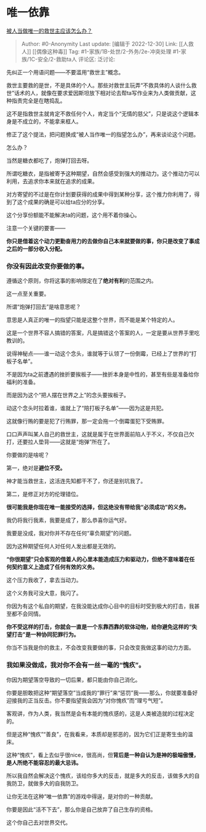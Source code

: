 # 唯一依靠
[被人当做唯一的救世主应该怎么办？](https://www.zhihu.com/question/33467137/answer/2821817909)

> Author: #0-Anonymity
> Last update: [编辑于 2022-12-30]
> Link: [[人救人]] [[偶像这种毒]]
> Tag: #1-家族/1B-处世/2-外务/2e-冲突处理 #1-家族/1C-安全/2-救助ta人
> 评论区:
> 泛讨论:

先纠正一个用语问题——不要滥用“救世主”概念。

救世主要救的是世，不是具体的个人。那些对救世主玩弄“不救具体的人谈什么救世”话术的人，就像在要求爱因斯坦放下相对论去帮ta写作业来为人类做贡献，这种指责完全是在瞎捣乱。

这不是指救世主就肯定不救任何个人，肯定当个“无情的慈父”，只是说这个逻辑本身是不成立的，不能拿来框人。

修正了这个提法，把问题换成“被人当作唯一的指望怎么办”，再来谈论这个问题。

怎么办？

当然是糖衣都吃了，炮弹打回去呀。

所谓吃糖衣，是指被寄予这种期望，自然会感受到强大的推动力。这个推动力可以利用，去追求你本来就在追求的成果。

对方寄望的不过是在你计划要获得的成果中得到某种分享，这个推力你利用了，得到了这个成果的确是可以给ta应分的分享。

这个分享份额能不能解决ta的问题，这个用不着你操心。

注意一个关键的要害——

**你只是借着这个动力更勤奋用力的去做你自己本来就要做的事，你只是改变了事成之后的一部分收入分配。**

### **你没有因此改变你要做的事。**

遵循这个原则，你将这事的影响限定在了**绝对有利**的范围之内。

这一点至关重要。

所谓“炮弹打回去”是啥意思呢？

意思是人真正的唯一的指望只能是这整个世界，而不能是某个特定的人。

这是一个世界不容人搞错的答案，凡是搞错这个答案的人，一定是要从世界手里吃教训的。

说得神秘点——谁一动这个念头，谁就等于认领了一份倒霉，已经上了世界的“打板子名单”。

不是因为ta之前遭遇的挫折要挨板子——挫折本身是中性的，甚至有些是准备给你福利的准备。

而是因为这个“把人摆在世界之上”的念头要挨板子。

动这个念头时拉着谁，谁就上了“陪打板子名单”——因为这是共犯。

这就像行贿的要是犯了行贿罪，那一定会拖一个倒霉蛋犯下受贿罪。

口口声声叫某人自己的救世主，这就是属于在世界面前陷人于不义，不仅自己欠打，还要拉人垫背——这就是“炮弹”所在了。

你要做的是啥呢？

第一，绝对是**避位不受。**

神才能当救世主，这活连先知都干不了，你还是别坑我了。

第二，是修正对方的伦理错位。

**很可能我是你现在唯一能接受的选择，但这绝没有带给我“必须成功”的义务。**

我仍将我行我素，我要是成了，那么恭喜你运气好。

我要是没成，我对你并不存在任何“辜负期望”的问题。

因为这种期望任何人对任何人发出都是无效的。

**“你很期望”只会客观的借着人的心里本能造成压力和驱动力，但绝不意味着在任何契约意义上造成了任何有效的义务。**

这个压力我收了，拿去当动力。

这个义务我可没大意，我闪了。

你因为有这个私自的期望，在我没能达成你心目中的目标时受到极大的打击，我甚至都不会同情。

**你不受这样的打击，你就会一直是一个东靠西靠的软体动物，给你避免这样的“失望打击”是一种协同犯罪行为。**

你当不当我是你的救主，不会改变我要做的事，只会改变我做这事的动力方面。

### 我如果没做成，我对你不会有一丝一毫的“愧疚”。

你因为期望落空导致的一切后果，都只能由你自己消化。

你要是胆敢把这种“期望落空”当成我的“罪行”来“惩罚”我——那么，你就要准备好迎接我的正当反击。你不要指望我会因为“对你愧疚”而“理亏气短”。

客观讲，作为人类，我当然是会有本能的愧疚感的，这是人类被造就的过程决定的。

但是这种“愧疚”“善良”，在我看来，本质却是邪恶的，因为它们正是寄生虫的温床。

这种“愧疚”，看上去似乎很nice，很高尚，但**背后是一种自认为是神的极端傲慢，是人所绝不能容忍的最大忌讳。**

所以我自然会解决这个愧疚，该给你多大的反击，就是多大的反击，该做多大的自我防卫，就做多大的自我防卫。

让你无法在这种“唯一依靠”的游戏中得逞，是对你的一种贡献。

你要是因此“活不下去”，那么你是自己放弃了自己生存的资格。

这个你自己去对世界交代。
